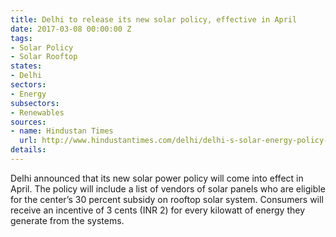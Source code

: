 ```yaml
---
title: Delhi to release its new solar policy, effective in April
date: 2017-03-08 00:00:00 Z
tags:
- Solar Policy
- Solar Rooftop
states:
- Delhi
sectors:
- Energy
subsectors:
- Renewables
sources:
- name: Hindustan Times
  url: http://www.hindustantimes.com/delhi/delhi-s-solar-energy-policy-to-see-the-light-of-day-next-month/story-ZGZ8FT35FCURMtGugxuiRM.html
details: 
---
```


Delhi announced that its new solar power policy will come into effect in April. The policy will include a list of vendors of solar panels who are eligible for the center’s 30 percent subsidy on rooftop solar system. Consumers will receive an incentive of 3 cents (INR 2) for every kilowatt of energy they generate from the systems.
